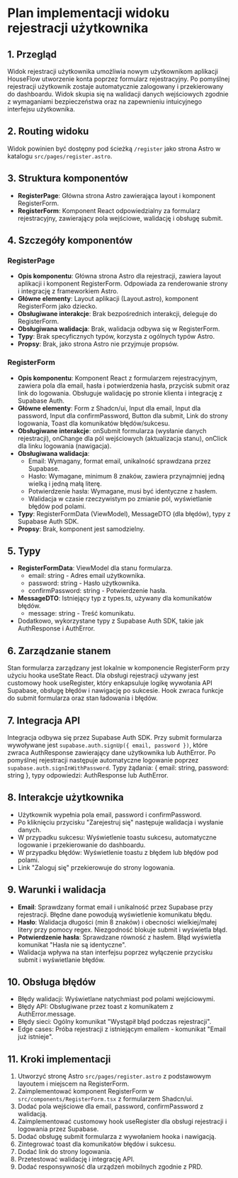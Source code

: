 # Plan implementacji widoku rejestracji użytkownika

## 1. Przegląd

Widok rejestracji użytkownika umożliwia nowym użytkownikom aplikacji HouseFlow utworzenie konta poprzez formularz rejestracyjny. Po pomyślnej rejestracji użytkownik zostaje automatycznie zalogowany i przekierowany do dashboardu. Widok skupia się na walidacji danych wejściowych zgodnie z wymaganiami bezpieczeństwa oraz na zapewnieniu intuicyjnego interfejsu użytkownika.

## 2. Routing widoku

Widok powinien być dostępny pod ścieżką `/register` jako strona Astro w katalogu `src/pages/register.astro`.

## 3. Struktura komponentów

- **RegisterPage**: Główna strona Astro zawierająca layout i komponent RegisterForm.
- **RegisterForm**: Komponent React odpowiedzialny za formularz rejestracyjny, zawierający pola wejściowe, walidację i obsługę submit.

## 4. Szczegóły komponentów

### RegisterPage

- **Opis komponentu**: Główna strona Astro dla rejestracji, zawiera layout aplikacji i komponent RegisterForm. Odpowiada za renderowanie strony i integrację z frameworkiem Astro.
- **Główne elementy**: Layout aplikacji (Layout.astro), komponent RegisterForm jako dziecko.
- **Obsługiwane interakcje**: Brak bezpośrednich interakcji, deleguje do RegisterForm.
- **Obsługiwana walidacja**: Brak, walidacja odbywa się w RegisterForm.
- **Typy**: Brak specyficznych typów, korzysta z ogólnych typów Astro.
- **Propsy**: Brak, jako strona Astro nie przyjmuje propsów.

### RegisterForm

- **Opis komponentu**: Komponent React z formularzem rejestracyjnym, zawiera pola dla email, hasła i potwierdzenia hasła, przycisk submit oraz link do logowania. Obsługuje walidację po stronie klienta i integrację z Supabase Auth.
- **Główne elementy**: Form z Shadcn/ui, Input dla email, Input dla password, Input dla confirmPassword, Button dla submit, Link do strony logowania, Toast dla komunikatów błędów/sukcesu.
- **Obsługiwane interakcje**: onSubmit formularza (wysłanie danych rejestracji), onChange dla pól wejściowych (aktualizacja stanu), onClick dla linku logowania (nawigacja).
- **Obsługiwana walidacja**:
  - Email: Wymagany, format email, unikalność sprawdzana przez Supabase.
  - Hasło: Wymagane, minimum 8 znaków, zawiera przynajmniej jedną wielką i jedną małą literę.
  - Potwierdzenie hasła: Wymagane, musi być identyczne z hasłem.
  - Walidacja w czasie rzeczywistym po zmianie pól, wyświetlanie błędów pod polami.
- **Typy**: RegisterFormData (ViewModel), MessageDTO (dla błędów), typy z Supabase Auth SDK.
- **Propsy**: Brak, komponent jest samodzielny.

## 5. Typy

- **RegisterFormData**: ViewModel dla stanu formularza.
  - email: string - Adres email użytkownika.
  - password: string - Hasło użytkownika.
  - confirmPassword: string - Potwierdzenie hasła.
- **MessageDTO**: Istniejący typ z types.ts, używany dla komunikatów błędów.
  - message: string - Treść komunikatu.
- Dodatkowo, wykorzystane typy z Supabase Auth SDK, takie jak AuthResponse i AuthError.

## 6. Zarządzanie stanem

Stan formularza zarządzany jest lokalnie w komponencie RegisterForm przy użyciu hooka useState React. Dla obsługi rejestracji używany jest customowy hook useRegister, który enkapsuluje logikę wywołania API Supabase, obsługę błędów i nawigację po sukcesie. Hook zwraca funkcje do submit formularza oraz stan ładowania i błędów.

## 7. Integracja API

Integracja odbywa się przez Supabase Auth SDK. Przy submit formularza wywoływane jest `supabase.auth.signUp({ email, password })`, które zwraca AuthResponse zawierający dane użytkownika lub AuthError. Po pomyślnej rejestracji następuje automatyczne logowanie poprzez `supabase.auth.signInWithPassword`. Typy żądania: { email: string, password: string }, typy odpowiedzi: AuthResponse lub AuthError.

## 8. Interakcje użytkownika

- Użytkownik wypełnia pola email, password i confirmPassword.
- Po kliknięciu przycisku "Zarejestruj się" następuje walidacja i wysłanie danych.
- W przypadku sukcesu: Wyświetlenie toastu sukcesu, automatyczne logowanie i przekierowanie do dashboardu.
- W przypadku błędów: Wyświetlenie toastu z błędem lub błędów pod polami.
- Link "Zaloguj się" przekierowuje do strony logowania.

## 9. Warunki i walidacja

- **Email**: Sprawdzany format email i unikalność przez Supabase przy rejestracji. Błędne dane powodują wyświetlenie komunikatu błędu.
- **Hasło**: Walidacja długości (min 8 znaków) i obecności wielkiej/małej litery przy pomocy regex. Niezgodność blokuje submit i wyświetla błąd.
- **Potwierdzenie hasła**: Sprawdzane równość z hasłem. Błąd wyświetla komunikat "Hasła nie są identyczne".
- Walidacja wpływa na stan interfejsu poprzez wyłączenie przycisku submit i wyświetlanie błędów.

## 10. Obsługa błędów

- Błędy walidacji: Wyświetlane natychmiast pod polami wejściowymi.
- Błędy API: Obsługiwane przez toast z komunikatem z AuthError.message.
- Błędy sieci: Ogólny komunikat "Wystąpił błąd podczas rejestracji".
- Edge cases: Próba rejestracji z istniejącym emailem - komunikat "Email już istnieje".

## 11. Kroki implementacji

1. Utworzyć stronę Astro `src/pages/register.astro` z podstawowym layoutem i miejscem na RegisterForm.
2. Zaimplementować komponent RegisterForm w `src/components/RegisterForm.tsx` z formularzem Shadcn/ui.
3. Dodać pola wejściowe dla email, password, confirmPassword z walidacją.
4. Zaimplementować customowy hook useRegister dla obsługi rejestracji i logowania przez Supabase.
5. Dodać obsługę submit formularza z wywołaniem hooka i nawigacją.
6. Zintegrować toast dla komunikatów błędów i sukcesu.
7. Dodać link do strony logowania.
8. Przetestować walidację i integrację API.
9. Dodać responsywność dla urządzeń mobilnych zgodnie z PRD.
